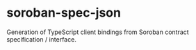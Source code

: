 # soroban-spec-json

Generation of TypeScript client bindings from Soroban contract specification /
interface.
